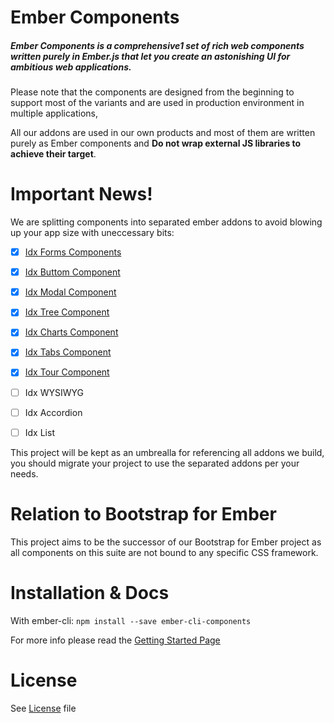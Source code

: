 # Ember Components

##### Ember Components is a comprehensive1 set of rich web components written purely in Ember.js that let you create an astonishing UI for ambitious web applications.

Please note that the components are designed from the beginning to support most of the variants and are used in production environment in multiple applications,

All our addons are used in our own products and most of them are written purely as Ember components and **Do not wrap external JS libraries to achieve their target**.

# Important News!

We are splitting components into separated ember addons to avoid blowing up your app size with uneccessary bits:

- [x] [Idx Forms Components](https://github.com/indexiatech/ember-forms)
- [x] [Idx Buttom Component](https://github.com/indexiatech/ember-idx-button)
- [x] [Idx Modal Component](https://github.com/indexiatech/ember-idx-modal)
- [x] [Idx Tree Component](https://github.com/indexiatech/ember-idx-tree)
- [x] [Idx Charts Component](https://github.com/indexiatech/ember-idx-charts)
- [x] [Idx Tabs Component](https://github.com/indexiatech/ember-idx-tabs)
- [x] [Idx Tour Component](https://github.com/indexiatech/ember-idx-tour)
- [ ] Idx WYSIWYG
- [ ] Idx Accordion
- [ ] Idx List


This project will be kept as an umbrealla for referencing all addons we build, you should migrate your project to use the separated addons per your needs.

# Relation to Bootstrap for Ember

This project aims to be the successor of our Bootstrap for Ember project as all components on this suite are not bound to any specific CSS framework.

# Installation & Docs

With ember-cli:
`npm install --save ember-cli-components`

For more info please read the [Getting Started Page](http://indexiatech.github.io/ember-components/#/getstarted)

# License

See [License](https://github.com/indexiatech/ember-components/blob/master/LICENSE) file 
